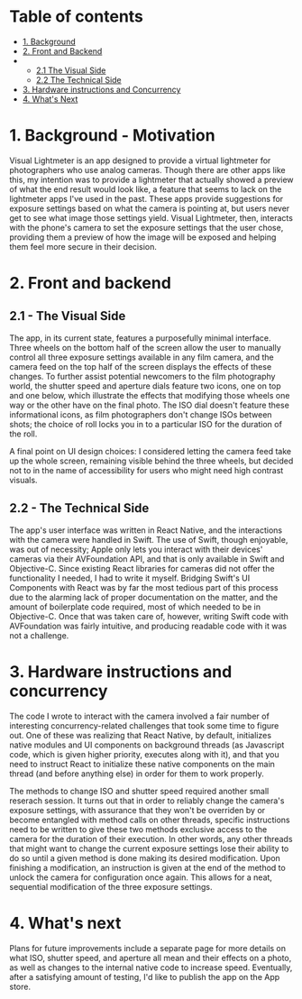 








# Table of contents

- [1. Background](#1-background---motivation)
- [2. Front and Backend](#2-front-and-backend)
- - [2.1 The Visual Side](#21---the-visual-side)
  - [2.2 The Technical Side](#22---the-technical-side)
- [3. Hardware instructions and Concurrency](#3-hardware-instructions-and-concurrency)
- [4. What's Next](#4-whats-next)



# 1. Background - Motivation


Visual Lightmeter is an app designed to provide a virtual lightmeter for photographers who use analog cameras. Though there are other apps like this, my intention was to provide a lightmeter that actually showed a preview of what the end result would look like, a feature that seems to lack on the lightmeter apps I've used in the past. These apps provide suggestions for exposure settings based on what the camera is pointing at, but users never get to see what image those settings yield. Visual Lightmeter, then, interacts with the phone's camera to set the exposure settings that the user chose, providing them a preview of how the image will be exposed and helping them feel more secure in their decision.


# 2. Front and backend

## 2.1 - The Visual Side

The app, in its current state, features a purposefully minimal interface. Three wheels on the bottom half of the screen allow the user to manually control all three exposure settings available in any film camera, and the camera feed on the top half of the screen displays the effects of these changes. To further assist potential newcomers to the film photography world, the shutter speed and aperture dials feature two icons, one on top and one below, which illustrate the effects that modifying those wheels one way or the other have on the final photo. The ISO dial doesn't feature these informational icons, as film photographers don't change ISOs between shots; the choice of roll locks you in to a particular ISO for the duration of the roll.

A final point on UI design choices: I considered letting the camera feed take up the whole screen, remaining visible behind the three wheels, but decided not to in the name of accessibility for users who might need high contrast visuals. 


## 2.2 - The Technical Side

The app's user interface was written in React Native, and the interactions with the camera were handled in Swift. The use of Swift, though enjoyable, was out of necessity; Apple only lets you interact with their devices' cameras via their AVFoundation API, and that is only available in Swift and Objective-C. Since existing React libraries for cameras did not offer the functionality I needed, I had to write it myself. Bridging Swift's UI Components with React was by far the most tedious part of this process due to the alarming lack of proper documentation on the matter, and the amount of boilerplate code required, most of which needed to be in Objective-C. Once that was taken care of, however, writing Swift code with AVFoundation was fairly intuitive, and producing readable code with it was not a challenge.

# 3. Hardware instructions and concurrency

The code I wrote to interact with the camera involved a fair number of interesting concurrency-related challenges that took some time to figure out. One of these was realizing that React Native, by default, initializes native modules and UI components on background threads (as Javascript code, which is given higher priority, executes along with it), and that you need to instruct React to initialize these native components on the main thread (and before anything else) in order for them to work properly.

The methods to change ISO and shutter speed required another small reserach session. It turns out that in order to reliably change the camera's exposure settings, with assurance that they won't be overriden by or become entangled with method calls on other threads, specific instructions need to be written to give these two methods exclusive access to the camera for the duration of their execution. In other words, any other threads that might want to change the current exposure settings lose their ability to do so until a given method is done making its desired modification. Upon finishing a modification, an instruction is given at the end of the method to unlock the camera for configuration once again. This allows for a neat, sequential modification of the three exposure settings.

# 4. What's next

Plans for future improvements include a separate page for more details on what ISO, shutter speed, and aperture all mean and their effects on a photo, as well as changes to the internal native code to increase speed. Eventually, after a satisfying amount of testing, I'd like to publish the app on the App store.
